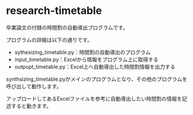 # research-timetable
卒業論文の付録の時間割の自動導出プログラムです。

プログラムの詳細は以下の通りです。  
* sythesizing_timetable.py：時間割の自動導出のプログラム
* input_timetable.py：Excelから情報をプログラム上に取得する
* outpupt_timetable.py：Excel上へ自動導出した時間割情報を出力する


synthsizing_timetable.pyがメインのプログラムとなり、その他のプログラムを呼び出して動作します。

アップロードしてあるExcelファイルを参考に自動導出したい時間割の情報を記述すると動きます。
